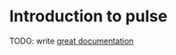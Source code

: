 # Introduction to pulse

TODO: write [great documentation](http://jacobian.org/writing/what-to-write/)
